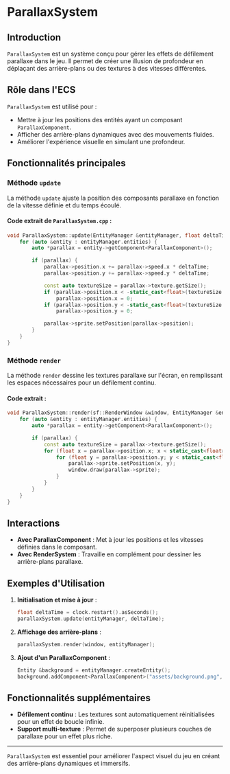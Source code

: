 # ParallaxSystem

## Introduction

`ParallaxSystem` est un système conçu pour gérer les effets de défilement parallaxe dans le jeu. Il permet de créer une illusion de profondeur en déplaçant des arrière-plans ou des textures à des vitesses différentes.

## Rôle dans l'ECS

`ParallaxSystem` est utilisé pour :

- Mettre à jour les positions des entités ayant un composant `ParallaxComponent`.
- Afficher des arrière-plans dynamiques avec des mouvements fluides.
- Améliorer l'expérience visuelle en simulant une profondeur.

## Fonctionnalités principales

### Méthode `update`

La méthode `update` ajuste la position des composants parallaxe en fonction de la vitesse définie et du temps écoulé.

#### Code extrait de `ParallaxSystem.cpp` :

```cpp
void ParallaxSystem::update(EntityManager &entityManager, float deltaTime) {
    for (auto &entity : entityManager.entities) {
        auto *parallax = entity->getComponent<ParallaxComponent>();

        if (parallax) {
            parallax->position.x += parallax->speed.x * deltaTime;
            parallax->position.y += parallax->speed.y * deltaTime;

            const auto textureSize = parallax->texture.getSize();
            if (parallax->position.x < -static_cast<float>(textureSize.x) * parallax->scale.x)
                parallax->position.x = 0;
            if (parallax->position.y < -static_cast<float>(textureSize.y) * parallax->scale.y)
                parallax->position.y = 0;

            parallax->sprite.setPosition(parallax->position);
        }
    }
}
```

### Méthode `render`

La méthode `render` dessine les textures parallaxe sur l'écran, en remplissant les espaces nécessaires pour un défilement continu.

#### Code extrait :

```cpp
void ParallaxSystem::render(sf::RenderWindow &window, EntityManager &entityManager) {
    for (auto &entity : entityManager.entities) {
        auto *parallax = entity->getComponent<ParallaxComponent>();

        if (parallax) {
            const auto textureSize = parallax->texture.getSize();
            for (float x = parallax->position.x; x < static_cast<float>(window.getSize().x); x += textureSize.x * parallax->scale.x) {
                for (float y = parallax->position.y; y < static_cast<float>(window.getSize().y); y += textureSize.y * parallax->scale.y) {
                    parallax->sprite.setPosition(x, y);
                    window.draw(parallax->sprite);
                }
            }
        }
    }
}
```

## Interactions

- **Avec ParallaxComponent** : Met à jour les positions et les vitesses définies dans le composant.
- **Avec RenderSystem** : Travaille en complément pour dessiner les arrière-plans parallaxe.

## Exemples d'Utilisation

1. **Initialisation et mise à jour** :
   ```cpp
   float deltaTime = clock.restart().asSeconds();
   parallaxSystem.update(entityManager, deltaTime);
   ```

2. **Affichage des arrière-plans** :
   ```cpp
   parallaxSystem.render(window, entityManager);
   ```

3. **Ajout d'un ParallaxComponent** :
   ```cpp
   Entity &background = entityManager.createEntity();
   background.addComponent<ParallaxComponent>("assets/background.png", sf::Vector2f(1.0f, 1.0f), sf::Vector2f(-50.0f, 0.0f));
   ```

## Fonctionnalités supplémentaires

- **Défilement continu** : Les textures sont automatiquement réinitialisées pour un effet de boucle infinie.
- **Support multi-texture** : Permet de superposer plusieurs couches de parallaxe pour un effet plus riche.

---

`ParallaxSystem` est essentiel pour améliorer l'aspect visuel du jeu en créant des arrière-plans dynamiques et immersifs.

